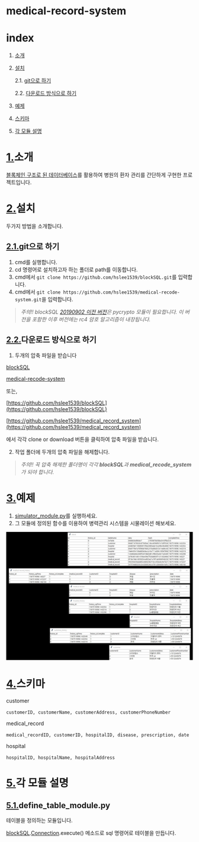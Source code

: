 medical-record-system
======
# index
1. [소개](#1소개)
2. [설치](#2설치)

    2.1. [git으로 하기](#2.1.git으로-하기)

    2.2. [다운로드 방식으로 하기](#2.2.다운로드-방식으로-하기)
3. [예제](#3예제)
4. [스키마](#4스키마)
5. [각 모듈 설명](#5각-모듈-설명)

# [1.](#index)소개
 [블록체인 구조로 된 데이터베이스](https://github.com/hslee1539/blockSQL)를 활용하여 병원의 환자 관리를 간단하게 구현한 프로젝트입니다.

# [2.](#index)설치
두가지 방법을 소개합니다.

## [2.1.](#2.설치)git으로 하기
1. cmd를 실행합니다.
2. cd 명령어로 설치하고자 하는 폴더로 path를 이동합니다.
3. cmd에서 `git clone https://github.com/hslee1539/blockSQL.git`를 입력합니다.
4. cmd에서 `git clone https://github.com/hslee1539/medical-recode-system.git`을 입력합니다.

> *주의!! blockSQL [20190902 이전 버전](https://github.com/hslee1539/blockSQL/commit/0c2dd1f0fd008bffa1e5d8317e729d1b86f359f4)은 pycrypto 모듈이 필요합니다. 이 버전을 포함한 이후 버전에는 rc4 암호 알고리즘이 내장됩니다.*

## [2.2.](#2.설치)다운로드 방식으로 하기
1. 두개의 압축 파일을 받습니다

[blockSQL](https://github.com/hslee1539/blockSQL/archive/master.zip)

[medical-recode-system](https://github.com/hslee1539/medical_record_system/archive/master.zip)

또는,

[https://github.com/hslee1539/blockSQL](https://github.com/hslee1539/blockSQL)

[https://github.com/hslee1539/medical_record_system](https://github.com/hslee1539/medical_record_system)

에서 각각 clone or download 버튼을 클릭하여 압축 파일을 받습니다.

2. 작업 폴더에 두개의 압축 파일을 해제합니다.

> *주의!! 꼭 압축 해제한 폴더명이 각각 **blockSQL**과 **medical_recode_system**가 되야 합니다.*
# [3.](#idex)예제

1. [simulator_module.py](./example/simulator_module.py)를 실행하세요.
2. 그 모듈에 정의된 함수를 이용하여 병력관리 시스템을 시물레이션 해보세요.

![그림](./doc/example_table.jpg)

# [4.](#index)스키마
customer

    customerID, customerName, customerAddress, customerPhoneNumber

medical_record

    medical_recordID, customerID, hospitalID, disease, prescription, date

hospital

    hospitalID, hospitalName, hospitalAddress

# [5.](#index)각 모듈 설명
## [5.1.](#5.각-모듈-설명)define_table_module.py
테이블을 정의하는 모듈입니다. 

[blockSQL](https://github.com/hslee1539/blockSQL).[Connection](https://github.com/hslee1539/blockSQL/blob/master/connection_module.py).execute() 메소드로 sql 명령어로 테이블을 만듭니다.
